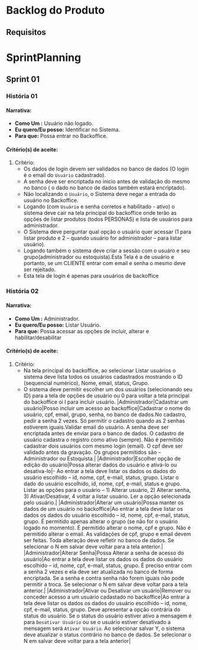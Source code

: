 # Backlog do Produto 

## Requisitos 

# SprintPlanning
## Sprint 01

### História 01
#### **Narrativa:**
- **Como Um :** Usuário não logado.
- **Eu quero/Eu posso:** Identificar no Sistema.
- **Para que:** Possa entrar no Backoffice.

#### **Critério(s) de aceite:** 
1. Critério: 
    - Os dados de login devem ser validados no banco de dados (O login é o email do `Usuário` cadastrado).
    - A senha deve ser encriptada no inicio antes de validação do mesmo no banco ( o dado no banco de dados também estará encriptado). 
    - Não localizando o `Usuário`, o Sistema deve negar a entrada do usuário no Backoffice.
    - Logando (com `Usuário` e senha corretos e habilitado - ativo) o sistema deve cair na tela principal do backoffice onde terão as opções de listar produtos (todos PERSONAS) e lista de usuários para administrador.
    - O Sistema deve perguntar qual opção o usuário quer acessar (1 para listar produto e 2 – quando usuário for administrador – para listar usuário).
    - Logando também o sistema deve criar a sessão com o usuáro e seu grupo(administrador ou estoquista).Esta Tela é a de usuário e portanto, se um CLIENTE entrar com email e senha o mesmo deve ser rejeitado.
    - Esta tela de login é apenas para usuários de backoffice
  
### História 02
#### **Narrativa:**
- **Como Um :** Administrador.
- **Eu quero/Eu posso:** Listar Usuário.
- **Para que:** Possa acessar as opções de incluir, alterar e habilitar/desabilitar
  
#### **Critério(s) de aceite:** 
1. Critério: 
   - Na tela principal do backoffice, ao selecionar Listar usuários o sistema deve lista todos os usuários cadastrados mostrando o ID (sequencial numérico), Nome, email, status, Grupo.
   - O sistema deve permitir escolher um dos usuários (selecionando seu ID) para a tela de opções de usuário ou 0 para voltar a tela principal do backoffice oi I para incluir usuário.
|Administrador|Cadastrar um usuário|Posso incluir um acesso ao backoffice|Cadastrar o nome do usuário, cpf, email, grupo, senha, no banco de dados.No cadastro, pedir a senha 2 vezes. Só permitir o cadastro quando as 2 senhas estiverem iguais.Validar email do usuário. A senha deve ser encriptada antes de enviar para o banco de dados. O cadastro de usuário cadastra o registro como ativo (sempre). Não é permitido cadastrar dois usuários com mesmo login (email). O cpf deve ser validado antes da gravação. Os grupos permitidos são – Administrador ou Estoquista.|
|Administrador|Escolher opção de edição do usuário|Possa alterar dados do usuário e ativá-lo ou desativa-lo|- Ao entrar a tela deve listar os dados os dados do usuário escolhido – id, nome, cpf, e-mail, status, grupo. Listar o dado do usuário escolhido, id, nome, cpf, e-mail, status e grupo. Listar as opções para o usuário – 1) Alterar usuário, 2) Alterar senha, 3) Ativar/Desativar, 4 voltar a listar usuário. Ler a opção selecionada pelo usuário.|
|Administrador|Alterar um usuário|Possa manter os dados de um usuário no backoffice|Ao entrar a tela deve listar os dados os dados do usuário escolhido – id, nome, cpf, e-mail, status, grupo. É permitido apenas alterar o grupo (se não for o usuário logado no momento). É permitido alterar o nome, cpf e grupo. Não é permitido alterar o email. As validações de cpf, grupo e email devem ser feitas. Toda alteração deve refletir no banco de dados. Se selecionar o N em salvar deve voltar para a tela anterior.|
|Administrador|Alterar Senha|Possa Alterar a senha de acesso do usuário|Ao entrar a tela deve listar os dados os dados do usuário escolhido – id, nome, cpf, e-mail, status, grupo. É preciso entrar com a senha 2 vezes e ela deve ser atualizada no banco de forma encriptada. Se a senha e contra senha não forem iguais não pode permitir a troca. Se selecionar o N em salvar deve voltar para a tela anterior.|
|Administrador|Ativar ou Desativar um usuário|Remover ou conceder acesso a um usuário cadastado no backoffice|Ao entrar a tela deve listar os dados os dados do usuário escolhido – id, nome, cpf, e-mail, status, grupo. Deve apresentar a opção contrária do status do usuário. Se o status do usuário estiver ativo a mensagem é para `Desativar Usuário` ou se o usuário estiver desativado a mensagem será `Ativar Usuário`. Ao selecionar salvar Y, o sistema deve atualizar o status contrário no banco de dados. Se selecionar o N em salvar deve voltar para a tela anterior|
